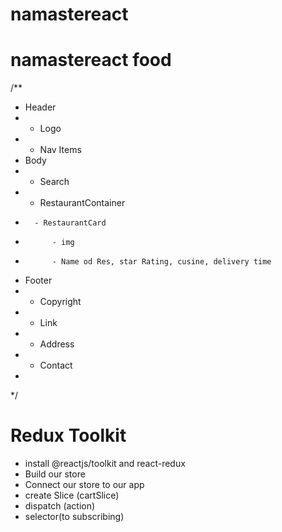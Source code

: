 # namastereact
# namastereact food

/**
 * Header
 *    - Logo
 *    - Nav Items
 * Body
 *   - Search
 *   - RestaurantContainer
 *       - RestaurantCard
 *           - img
 *           - Name od Res, star Rating, cusine, delivery time
 * Footer
 *    - Copyright
 *    - Link
 *    - Address
 *    - Contact
 *
 */

# Redux Toolkit
- install @reactjs/toolkit and react-redux
- Build our store
- Connect our store to our app
- create Slice (cartSlice)
- dispatch (action)
- selector(to subscribing)